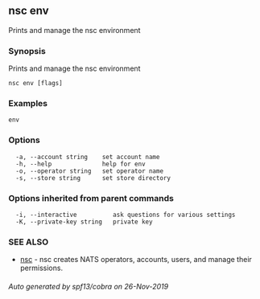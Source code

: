 ## nsc env

Prints and manage the nsc environment

### Synopsis

Prints and manage the nsc environment

```
nsc env [flags]
```

### Examples

```
env
```

### Options

```
  -a, --account string    set account name
  -h, --help              help for env
  -o, --operator string   set operator name
  -s, --store string      set store directory
```

### Options inherited from parent commands

```
  -i, --interactive          ask questions for various settings
  -K, --private-key string   private key
```

### SEE ALSO

* [nsc](nsc.md)	 - nsc creates NATS operators, accounts, users, and manage their permissions.

###### Auto generated by spf13/cobra on 26-Nov-2019

